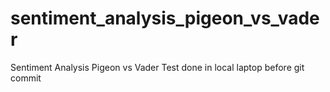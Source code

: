 # sentiment_analysis_pigeon_vs_vader
Sentiment Analysis Pigeon vs Vader
Test done in local laptop before git commit
